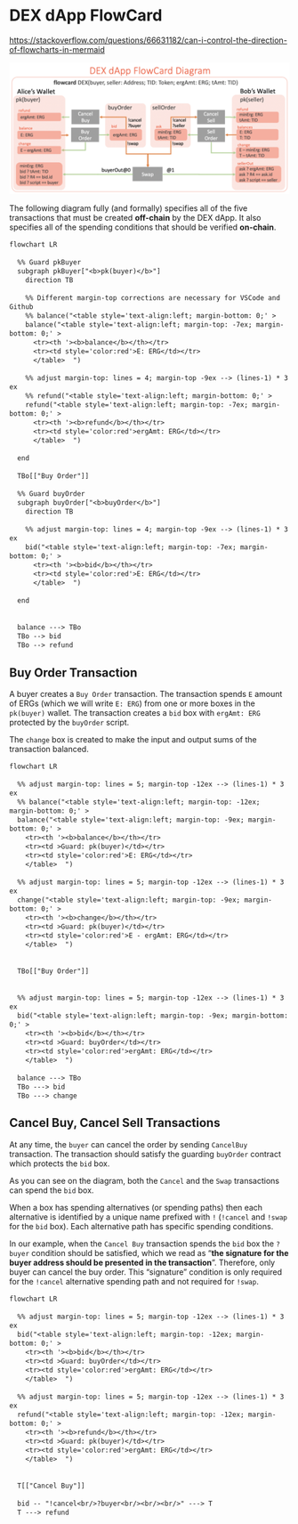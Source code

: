 # DEX dApp FlowCard

https://stackoverflow.com/questions/66631182/can-i-control-the-direction-of-flowcharts-in-mermaid

![DEX FlowCard](/images/ergo-dex-flowcard.png)

The following diagram fully (and formally) specifies all of the five transactions that must be created **off-chain** by the DEX dApp. It also specifies all of the spending conditions that should be verified **on-chain**.


```mermaid
flowchart LR

  %% Guard pkBuyer
  subgraph pkBuyer["<b>pk(buyer)</b>"]
    direction TB

    %% Different margin-top corrections are necessary for VSCode and Github
    %% balance("<table style='text-align:left; margin-bottom: 0;' > 
    balance("<table style='text-align:left; margin-top: -7ex; margin-bottom: 0;' >     
      <tr><th '><b>balance</b></th></tr> 
      <tr><td style='color:red'>E: ERG</td></tr> 
      </table>  ")

    %% adjust margin-top: lines = 4; margin-top -9ex --> (lines-1) * 3 ex
    %% refund("<table style='text-align:left; margin-bottom: 0;' > 
    refund("<table style='text-align:left; margin-top: -7ex; margin-bottom: 0;' >     
      <tr><th '><b>refund</b></th></tr> 
      <tr><td style='color:red'>ergAmt: ERG</td></tr> 
      </table>  ")

  end

  TBo[["Buy Order"]]

  %% Guard buyOrder
  subgraph buyOrder["<b>buyOrder</b>"]
    direction TB

    %% adjust margin-top: lines = 4; margin-top -9ex --> (lines-1) * 3 ex
    bid("<table style='text-align:left; margin-top: -7ex; margin-bottom: 0;' > 
      <tr><th '><b>bid</b></th></tr> 
      <tr><td style='color:red'>E: ERG</td></tr> 
      </table>  ")

  end


  balance ---> TBo
  TBo --> bid
  TBo --> refund

```


## Buy Order Transaction

A buyer creates a `Buy Order` transaction. The transaction spends `E` amount of ERGs (which we will write `E: ERG`) from one or more boxes in the `pk(buyer)` wallet. The transaction creates a `bid` box with `ergAmt: ERG` protected by the `buyOrder` script. 

The `change` box is created to make the input and output sums of the transaction balanced.

```mermaid
flowchart LR

  %% adjust margin-top: lines = 5; margin-top -12ex --> (lines-1) * 3 ex
  %% balance("<table style='text-align:left; margin-top: -12ex; margin-bottom: 0;' > 
  balance("<table style='text-align:left; margin-top: -9ex; margin-bottom: 0;' > 
    <tr><th '><b>balance</b></th></tr> 
    <tr><td >Guard: pk(buyer)</td></tr> 
    <tr><td style='color:red'>E: ERG</td></tr> 
    </table>  ")

  %% adjust margin-top: lines = 5; margin-top -12ex --> (lines-1) * 3 ex
  change("<table style='text-align:left; margin-top: -9ex; margin-bottom: 0;' > 
    <tr><th '><b>change</b></th></tr> 
    <tr><td >Guard: pk(buyer)</td></tr> 
    <tr><td style='color:red'>E - ergAmt: ERG</td></tr> 
    </table>  ")


  TBo[["Buy Order"]]


  %% adjust margin-top: lines = 5; margin-top -12ex --> (lines-1) * 3 ex
  bid("<table style='text-align:left; margin-top: -9ex; margin-bottom: 0;' > 
    <tr><th '><b>bid</b></th></tr> 
    <tr><td >Guard: buyOrder</td></tr> 
    <tr><td style='color:red'>ergAmt: ERG</td></tr> 
    </table>  ")

  balance ---> TBo
  TBo ---> bid
  TBo ---> change
```

## Cancel Buy, Cancel Sell Transactions

At any time, the `buyer` can cancel the order by sending `CancelBuy` transaction. The transaction should satisfy the guarding `buyOrder` contract which protects the `bid` box. 

As you can see on the diagram, both the `Cancel` and the `Swap` transactions can spend the `bid` box. 

When a box has spending alternatives (or spending paths) then each alternative is identified by a unique name prefixed with `!` (`!cancel` and `!swap` for the `bid` box). Each alternative path has specific spending conditions. 

In our example, when the `Cancel Buy` transaction spends the `bid` box the `?buyer` condition should be satisfied, which we read as “**the signature for the buyer address should be presented in the transaction**”. Therefore, only buyer can cancel the buy order. This “signature” condition is only required for the `!cancel` alternative spending path and not required for `!swap`.

```mermaid
flowchart LR

  %% adjust margin-top: lines = 5; margin-top -12ex --> (lines-1) * 3 ex
  bid("<table style='text-align:left; margin-top: -12ex; margin-bottom: 0;' > 
    <tr><th '><b>bid</b></th></tr> 
    <tr><td >Guard: buyOrder</td></tr> 
    <tr><td style='color:red'>ergAmt: ERG</td></tr> 
    </table>  ")

  %% adjust margin-top: lines = 5; margin-top -12ex --> (lines-1) * 3 ex
  refund("<table style='text-align:left; margin-top: -12ex; margin-bottom: 0;' > 
    <tr><th '><b>refund</b></th></tr> 
    <tr><td >Guard: pk(buyer)</td></tr> 
    <tr><td style='color:red'>ergAmt: ERG</td></tr> 
    </table>  ")


  T[["Cancel Buy"]]

  bid -- "!cancel<br/>?buyer<br/><br/><br/>" ---> T
  T ---> refund

```

